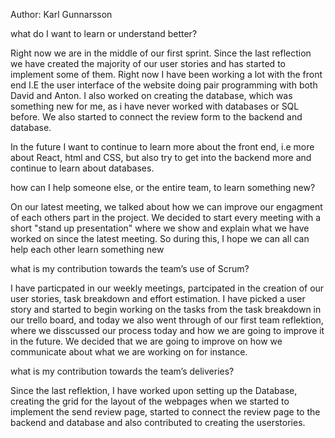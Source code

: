 Author: Karl Gunnarsson

what do I want to learn or understand better?

Right now we are in the middle of our first sprint. Since the last reflection we have created the majority of our user stories and has started to implement some of them. Right now I have been working a lot with the front end I.E the user interface of the website doing pair programming with both David and Anton. I also worked on creating the database, which was something new for me, as i have never worked with databases or SQL before. We also started to connect the review form to the backend and database.

In the future I want to continue to learn more about the front end, i.e more about React, html and CSS, but also try to get into the backend more and continue to learn about databases.

how can I help someone else, or the entire team, to learn something new?

On our latest meeting, we talked about how we can improve our engagment of each others part in the project. We decided to start every meeting with a short "stand up presentation" where we show and explain what we have worked on since the latest meeting. So during this, I hope we can all can help each other learn something new

what is my contribution towards the team’s use of Scrum?

I have particpated in our weekly meetings, partcipated in the creation of our user stories, task breakdown and effort estimation. I have picked a user story and started to begin working on the tasks from the task breakdown in our trello board, and today we also went through of our first team reflektion, where we disscussed our process today and how we are going to improve it in the future. We decided that we are going to improve on how we communicate about what we are working on for instance.

what is my contribution towards the team’s deliveries?

Since the last reflektion, I have worked upon setting up the Database, creating the grid for the layout of the webpages when we started to implement the send review page, started to connect the review page to the backend and database and also contributed to creating the userstories.
